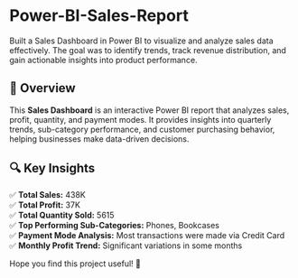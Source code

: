 # Power-BI-Sales-Report
Built a Sales Dashboard in Power BI to visualize and analyze sales data effectively. The goal was to identify trends, track revenue distribution, and gain actionable insights into product performance.  

## 📝 Overview  
This **Sales Dashboard** is an interactive Power BI report that analyzes sales, profit, quantity, and payment modes. It provides insights into quarterly trends, sub-category performance, and customer purchasing behavior, helping businesses make data-driven decisions.  

## 🔍 Key Insights  
✅ **Total Sales:** 438K  
✅ **Total Profit:** 37K  
✅ **Total Quantity Sold:** 5615  
✅ **Top Performing Sub-Categories:** Phones, Bookcases  
✅ **Payment Mode Analysis:** Most transactions were made via Credit Card  
✅ **Monthly Profit Trend:** Significant variations in some months    

Hope you find this project useful! 🚀  

